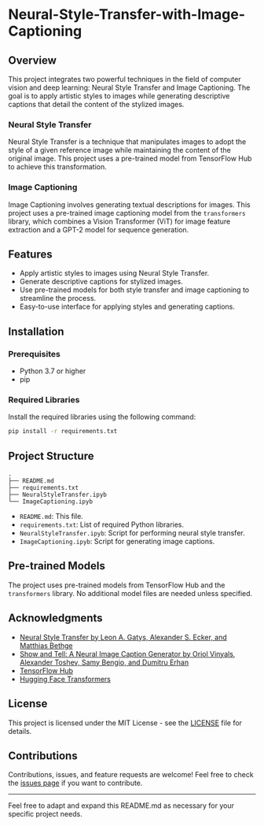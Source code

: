 # Neural-Style-Transfer-with-Image-Captioning

##

## Overview

This project integrates two powerful techniques in the field of computer vision and deep learning: Neural Style Transfer and Image Captioning. The goal is to apply artistic styles to images while generating descriptive captions that detail the content of the stylized images.

### Neural Style Transfer
Neural Style Transfer is a technique that manipulates images to adopt the style of a given reference image while maintaining the content of the original image. This project uses a pre-trained model from TensorFlow Hub to achieve this transformation.

### Image Captioning
Image Captioning involves generating textual descriptions for images. This project uses a pre-trained image captioning model from the `transformers` library, which combines a Vision Transformer (ViT) for image feature extraction and a GPT-2 model for sequence generation.

## Features

- Apply artistic styles to images using Neural Style Transfer.
- Generate descriptive captions for stylized images.
- Use pre-trained models for both style transfer and image captioning to streamline the process.
- Easy-to-use interface for applying styles and generating captions.

## Installation

### Prerequisites

- Python 3.7 or higher
- pip

### Required Libraries

Install the required libraries using the following command:

```bash
pip install -r requirements.txt
```

## Project Structure

```
.
├── README.md
├── requirements.txt
├── NeuralStyleTransfer.ipyb
└── ImageCaptioning.ipyb
```

- `README.md`: This file.
- `requirements.txt`: List of required Python libraries.
- `NeuralStyleTransfer.ipyb`: Script for performing neural style transfer.
- `ImageCaptioning.ipyb`: Script for generating image captions.

## Pre-trained Models

The project uses pre-trained models from TensorFlow Hub and the `transformers` library. No additional model files are needed unless specified.

## Acknowledgments

- [Neural Style Transfer by Leon A. Gatys, Alexander S. Ecker, and Matthias Bethge](https://arxiv.org/abs/1508.06576)
- [Show and Tell: A Neural Image Caption Generator by Oriol Vinyals, Alexander Toshev, Samy Bengio, and Dumitru Erhan](https://arxiv.org/abs/1411.4555)
- [TensorFlow Hub](https://tfhub.dev/)
- [Hugging Face Transformers](https://github.com/huggingface/transformers)

## License

This project is licensed under the MIT License - see the [LICENSE](LICENSE) file for details.

## Contributions

Contributions, issues, and feature requests are welcome! Feel free to check the [issues page](https://github.com/yourusername/neural-style-transfer-captioning/issues) if you want to contribute.

---

Feel free to adapt and expand this README.md as necessary for your specific project needs.
